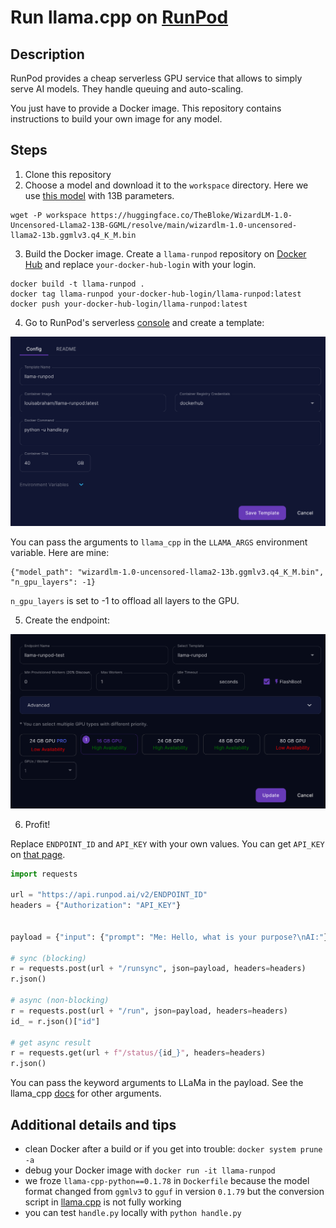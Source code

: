 # Run llama.cpp on [RunPod](https://www.runpod.io/serverless-gpu)


## Description

RunPod provides a cheap serverless GPU service that allows to simply serve AI models. They handle queuing and auto-scaling.

You just have to provide a Docker image. This repository contains instructions to build your own image for any model.

## Steps

1. Clone this repository
2. Choose a model and download it to the `workspace` directory. Here we use [this model](https://huggingface.co/TheBloke/WizardLM-1.0-Uncensored-Llama2-13B-GGML) with 13B parameters.

```
wget -P workspace https://huggingface.co/TheBloke/WizardLM-1.0-Uncensored-Llama2-13B-GGML/resolve/main/wizardlm-1.0-uncensored-llama2-13b.ggmlv3.q4_K_M.bin
```

3. Build the Docker image. Create a `llama-runpod` repository on [Docker Hub](https://hub.docker.com/) and replace `your-docker-hub-login` with your login.

```
docker build -t llama-runpod .
docker tag llama-runpod your-docker-hub-login/llama-runpod:latest
docker push your-docker-hub-login/llama-runpod:latest
```

4. Go to RunPod's serverless [console](https://www.runpod.io/console/serverless) and create a template:

![RunPod template](readme-images/template.png
)

You can pass the arguments to `llama_cpp` in the `LLAMA_ARGS` environment variable. Here are mine:

```
{"model_path": "wizardlm-1.0-uncensored-llama2-13b.ggmlv3.q4_K_M.bin", "n_gpu_layers": -1}
```

`n_gpu_layers` is set to -1 to offload all layers to the GPU.

5. Create the endpoint:

![RunPod endpoint](readme-images/endpoint.png)

6. Profit!


Replace `ENDPOINT_ID` and `API_KEY` with your own values. You can get `API_KEY` on [that page](https://www.runpod.io/console/serverless/user/settings).


```python
import requests

url = "https://api.runpod.ai/v2/ENDPOINT_ID"
headers = {"Authorization": "API_KEY"}


payload = {"input": {"prompt": "Me: Hello, what is your purpose?\nAI:"}}

# sync (blocking)
r = requests.post(url + "/runsync", json=payload, headers=headers)
r.json()

# async (non-blocking)
r = requests.post(url + "/run", json=payload, headers=headers)
id_ = r.json()["id"]

# get async result
r = requests.get(url + f"/status/{id_}", headers=headers)
r.json()
```

You can pass the keyword arguments to LLaMa in the payload. See the llama_cpp [docs](https://llama-cpp-python.readthedocs.io/en/latest/api-reference/#llama_cpp.Llama.__call__) for other arguments.

## Additional details and tips

- clean Docker after a build or if you get into trouble: `docker system prune -a`
- debug your Docker image with `docker run -it llama-runpod`
- we froze `llama-cpp-python==0.1.78` in `Dockerfile` because the model format changed from `ggmlv3` to `gguf` in version `0.1.79` but the conversion script in [llama.cpp](https://github.com/ggerganov/llama.cpp) is not fully working
- you can test `handle.py` locally with `python handle.py`
